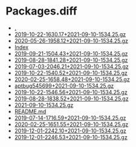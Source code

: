 Packages.diff
========================

- [.](.)
- [2019-10-22-1630.17+2021-09-10-1534.25.gz](2019-10-22-1630.17+2021-09-10-1534.25.gz)
- [2020-05-26-1958.12+2021-09-10-1534.25.gz](2020-05-26-1958.12+2021-09-10-1534.25.gz)
- [Index](Index)
- [2019-09-21-1504.43+2021-09-10-1534.25.gz](2019-09-21-1504.43+2021-09-10-1534.25.gz)
- [2019-08-28-1841.28+2021-09-10-1534.25.gz](2019-08-28-1841.28+2021-09-10-1534.25.gz)
- [2019-07-03-2046.21+2021-09-10-1534.25.gz](2019-07-03-2046.21+2021-09-10-1534.25.gz)
- [2019-10-22-1540.52+2021-09-10-1534.25.gz](2019-10-22-1540.52+2021-09-10-1534.25.gz)
- [2020-02-25-1658.48+2021-09-10-1534.25.gz](2020-02-25-1658.48+2021-09-10-1534.25.gz)
- [aptbug545699+2021-09-10-1534.25.gz](aptbug545699+2021-09-10-1534.25.gz)
- [2019-10-22-1546.56+2021-09-10-1534.25.gz](2019-10-22-1546.56+2021-09-10-1534.25.gz)
- [2019-08-28-1838.52+2021-09-10-1534.25.gz](2019-08-28-1838.52+2021-09-10-1534.25.gz)
- [2021-09-10-1534.25.gz](2021-09-10-1534.25.gz)
- [README.md](README.md)
- [2019-07-14-1716.59+2021-09-10-1534.25.gz](2019-07-14-1716.59+2021-09-10-1534.25.gz)
- [2020-02-25-1651.55+2021-09-10-1534.25.gz](2020-02-25-1651.55+2021-09-10-1534.25.gz)
- [2019-12-01-2242.10+2021-09-10-1534.25.gz](2019-12-01-2242.10+2021-09-10-1534.25.gz)
- [2019-12-01-2246.53+2021-09-10-1534.25.gz](2019-12-01-2246.53+2021-09-10-1534.25.gz)
